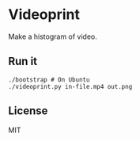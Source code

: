 # Videoprint

Make a histogram of video.

## Run it

    ./bootstrap # On Ubuntu
    ./videoprint.py in-file.mp4 out.png

## License

MIT

